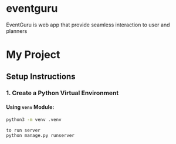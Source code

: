 # eventguru
EventGuru is web app that provide seamless interaction to user and planners

# My Project

## Setup Instructions

### 1. Create a Python Virtual Environment

#### Using `venv` Module:

```bash
python3 -m venv .venv

to run server
python manage.py runserver
